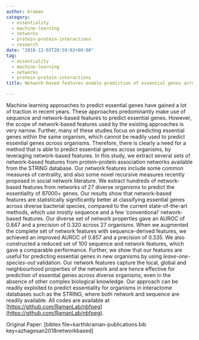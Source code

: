 ```yaml
---
author: kraman
category:
  - essentiality
  - machine-learning
  - networks
  - protein-protein-interactions
  - research
date: "2018-12-03T20:59:02+00:00"
tag:
  - essentiality
  - machine-learning
  - networks
  - protein-protein-interactions
title: Network-based features enable prediction of essential genes across diverse organisms

---
```

Machine learning approaches to predict essential genes have gained a lot of traction in recent years. These approaches predominantly make use of sequence and network-based features to predict essential genes. However, the scope of network-based features used by the existing approaches is very narrow. Further, many of these studies focus on predicting essential genes within the same organism, which cannot be readily used to predict essential genes _across_ organisms. Therefore, there is clearly a need for a method that is able to predict essential genes across organisms, by leveraging network-based features. In this study, we extract several sets of network-based features from protein–protein association networks available from the STRING database. Our network features include some common measures of centrality, and also some novel recursive measures recently proposed in social network literature. We extract hundreds of network-based features from networks of 27 diverse organisms to predict the essentiality of 87000+ genes. Our results show that network-based features are statistically significantly better at classifying essential genes across diverse bacterial species, compared to the current state-of-the-art methods, which use mostly sequence and a few ‘conventional’ network-based features. Our diverse set of network properties gave an AUROC of 0.847 and a precision of 0.320 across 27 organisms. When we augmented the complete set of network features with sequence-derived features, we achieved an improved AUROC of 0.857 and a precision of 0.335. We also constructed a reduced set of 100 sequence and network features, which gave a comparable performance. Further, we show that our features are useful for predicting essential genes in new organisms by using _leave-one-species-out_ validation. Our network features capture the local, global and neighbourhood properties of the network and are hence effective for prediction of essential genes across diverse organisms, even in the absence of other complex biological knowledge. Our approach can be readily exploited to predict essentiality for organisms in interactome databases such as the STRING, where both network and sequence are readily available. All codes are available at [https://github.com/RamanLab/nbfpeg](https://github.com/RamanLab/nbfpeg).

Original Paper: \[bibtex file=karthikraman-publications.bib key=azhagesan2018networkbased\]
